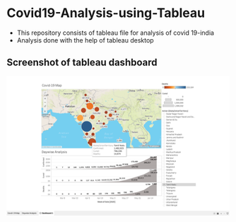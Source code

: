 # Covid19-Analysis-using-Tableau

- This repository consists of tableau file for analysis of covid 19-india
- Analysis done with the help of tableau desktop

## Screenshot of tableau dashboard
<img src="https://github.com/Np5123/Covid19-Analysis-using-Tableau/blob/master/tableau.png">
